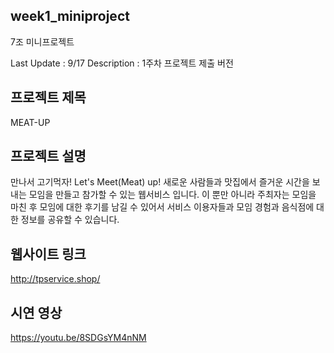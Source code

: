 ## week1_miniproject
7조 미니프로젝트

Last Update : 9/17
Description : 1주차 프로젝트 제출 버전

## 프로젝트 제목
MEAT-UP

## 프로젝트 설명
만나서 고기먹자! Let's Meet(Meat) up!
새로운 사람들과 맛집에서 즐거운 시간을 보내는 모임을 만들고 참가할 수 있는 웹서비스 입니다.
이 뿐만 아니라 주최자는 모임을 마친 후 모임에 대한 후기를 남길 수 있어서 서비스 이용자들과 모임 경험과 음식점에 대한 정보를 공유할 수 있습니다.

## 웹사이트 링크
http://tpservice.shop/

## 시연 영상
https://youtu.be/8SDGsYM4nNM
